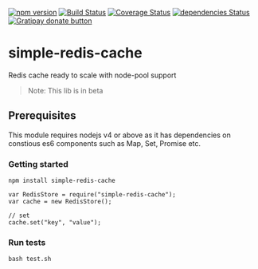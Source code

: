 [![npm version](http://img.shields.io/npm/v/simple-redis-cache.svg)](https://npmjs.org/package/simple-redis-cache)
[![Build Status](https://travis-ci.org/pasupulaphani/simple-redis-cache.svg?branch=master)](https://travis-ci.org/pasupulaphani/simple-redis-cache)
[![Coverage Status](https://coveralls.io/repos/github/pasupulaphani/simple-redis-cache/badge.svg?branch=master)](https://coveralls.io/github/pasupulaphani/simple-redis-cache?branch=master)
[![dependencies Status](https://david-dm.org/pasupulaphani/simple-redis-cache/status.svg)](https://david-dm.org/pasupulaphani/simple-redis-cache)
[![Gratipay donate button](https://img.shields.io/badge/gratipay-donate-yellow.svg)](https://gratipay.com/simple-redis-cache/)

# simple-redis-cache
Redis cache ready to scale with node-pool support

> Note: This lib is in beta

## Prerequisites

This module requires nodejs v4 or above as it has dependencies on constious es6 components such as Map, Set, Promise etc.

### Getting started

    npm install simple-redis-cache

    var RedisStore = require("simple-redis-cache");
    var cache = new RedisStore();

    // set
    cache.set("key", "value");

### Run tests

    bash test.sh
